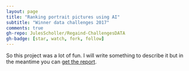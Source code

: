 ```yaml
---
layout: page
title: "Ranking portrait pictures using AI"
subtitle: "Winner data challenges 2017"
comments: true
gh-repo: JulesScholler/Regaind-ChallengesDATA
gh-badge: [star, watch, fork, follow]
---
```


So this project was a lot of fun. I will write something to describe it but in the meantime you can [get the report](/pdf/Report_REGAIND.pdf).
